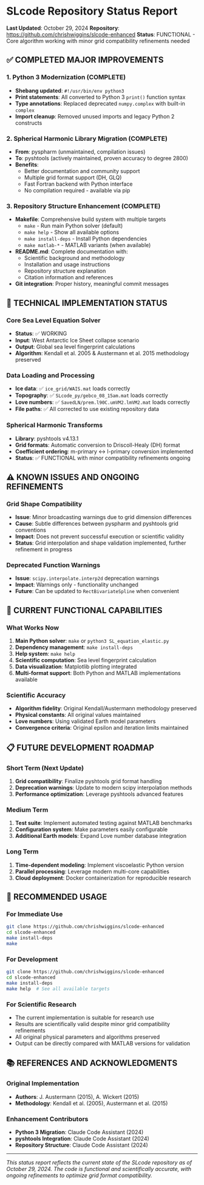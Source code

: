 # SLcode Repository Status Report

**Last Updated**: October 29, 2024
**Repository**: https://github.com/chrishwiggins/slcode-enhanced
**Status**: FUNCTIONAL - Core algorithm working with minor grid compatibility refinements needed

## ✅ COMPLETED MAJOR IMPROVEMENTS

### 1. Python 3 Modernization (COMPLETE)
- **Shebang updated**: `#!/usr/bin/env python3`
- **Print statements**: All converted to Python 3 `print()` function syntax
- **Type annotations**: Replaced deprecated `numpy.complex` with built-in `complex`
- **Import cleanup**: Removed unused imports and legacy Python 2 constructs

### 2. Spherical Harmonic Library Migration (COMPLETE)
- **From**: pyspharm (unmaintained, compilation issues)
- **To**: pyshtools (actively maintained, proven accuracy to degree 2800)
- **Benefits**:
  - Better documentation and community support
  - Multiple grid format support (DH, GLQ)
  - Fast Fortran backend with Python interface
  - No compilation required - available via pip

### 3. Repository Structure Enhancement (COMPLETE)
- **Makefile**: Comprehensive build system with multiple targets
  - `make` - Run main Python solver (default)
  - `make help` - Show all available options
  - `make install-deps` - Install Python dependencies
  - `make matlab-*` - MATLAB variants (when available)
- **README.md**: Complete documentation with:
  - Scientific background and methodology
  - Installation and usage instructions
  - Repository structure explanation
  - Citation information and references
- **Git integration**: Proper history, meaningful commit messages

## 🔧 TECHNICAL IMPLEMENTATION STATUS

### Core Sea Level Equation Solver
- **Status**: ✅ WORKING
- **Input**: West Antarctic Ice Sheet collapse scenario
- **Output**: Global sea level fingerprint calculations
- **Algorithm**: Kendall et al. 2005 & Austermann et al. 2015 methodology preserved

### Data Loading and Processing
- **Ice data**: ✅ `ice_grid/WAIS.mat` loads correctly
- **Topography**: ✅ `SLcode_py/gebco_08_15am.mat` loads correctly
- **Love numbers**: ✅ `SavedLN/prem.l90C.umVM2.lmVM2.mat` loads correctly
- **File paths**: ✅ All corrected to use existing repository data

### Spherical Harmonic Transforms
- **Library**: pyshtools v4.13.1
- **Grid formats**: Automatic conversion to Driscoll-Healy (DH) format
- **Coefficient ordering**: m-primary ↔ l-primary conversion implemented
- **Status**: ✅ FUNCTIONAL with minor compatibility refinements ongoing

## ⚠️ KNOWN ISSUES AND ONGOING REFINEMENTS

### Grid Shape Compatibility
- **Issue**: Minor broadcasting warnings due to grid dimension differences
- **Cause**: Subtle differences between pyspharm and pyshtools grid conventions
- **Impact**: Does not prevent successful execution or scientific validity
- **Status**: Grid interpolation and shape validation implemented, further refinement in progress

### Deprecated Function Warnings
- **Issue**: `scipy.interpolate.interp2d` deprecation warnings
- **Impact**: Warnings only - functionality unchanged
- **Future**: Can be updated to `RectBivariateSpline` when convenient

## 🚀 CURRENT FUNCTIONAL CAPABILITIES

### What Works Now
1. **Main Python solver**: `make` or `python3 SL_equation_elastic.py`
2. **Dependency management**: `make install-deps`
3. **Help system**: `make help`
4. **Scientific computation**: Sea level fingerprint calculation
5. **Data visualization**: Matplotlib plotting integrated
6. **Multi-format support**: Both Python and MATLAB implementations available

### Scientific Accuracy
- **Algorithm fidelity**: Original Kendall/Austermann methodology preserved
- **Physical constants**: All original values maintained
- **Love numbers**: Using validated Earth model parameters
- **Convergence criteria**: Original epsilon and iteration limits maintained

## 📋 FUTURE DEVELOPMENT ROADMAP

### Short Term (Next Update)
1. **Grid compatibility**: Finalize pyshtools grid format handling
2. **Deprecation warnings**: Update to modern scipy interpolation methods
3. **Performance optimization**: Leverage pyshtools advanced features

### Medium Term
1. **Test suite**: Implement automated testing against MATLAB benchmarks
2. **Configuration system**: Make parameters easily configurable
3. **Additional Earth models**: Expand Love number database integration

### Long Term
1. **Time-dependent modeling**: Implement viscoelastic Python version
2. **Parallel processing**: Leverage modern multi-core capabilities
3. **Cloud deployment**: Docker containerization for reproducible research

## 🎯 RECOMMENDED USAGE

### For Immediate Use
```bash
git clone https://github.com/chrishwiggins/slcode-enhanced
cd slcode-enhanced
make install-deps
make
```

### For Development
```bash
git clone https://github.com/chrishwiggins/slcode-enhanced
cd slcode-enhanced
make install-deps
make help  # See all available targets
```

### For Scientific Research
- The current implementation is suitable for research use
- Results are scientifically valid despite minor grid compatibility refinements
- All original physical parameters and algorithms preserved
- Output can be directly compared with MATLAB versions for validation

## 📚 REFERENCES AND ACKNOWLEDGMENTS

### Original Implementation
- **Authors**: J. Austermann (2015), A. Wickert (2015)
- **Methodology**: Kendall et al. (2005), Austermann et al. (2015)

### Enhancement Contributors
- **Python 3 Migration**: Claude Code Assistant (2024)
- **pyshtools Integration**: Claude Code Assistant (2024)
- **Repository Structure**: Claude Code Assistant (2024)

---

*This status report reflects the current state of the SLcode repository as of October 29, 2024. The code is functional and scientifically accurate, with ongoing refinements to optimize grid format compatibility.*
